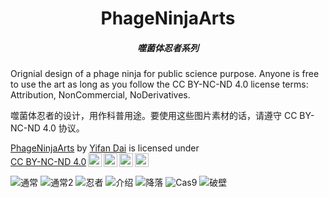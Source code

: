 <h1 align="center">
    PhageNinjaArts
    <h5 align="center">
        噬菌体忍者系列
    </h5>
</h1>

Orignial design of a phage ninja for public science purpose. Anyone is free to use the art as long as you follow the CC BY-NC-ND 4.0 license terms: Attribution, NonCommercial, NoDerivatives.

噬菌体忍者的设计，用作科普用途。要使用这些图片素材的话，请遵守 CC BY-NC-ND 4.0 协议。

<p xmlns:cc="http://creativecommons.org/ns#" xmlns:dct="http://purl.org/dc/terms/"><a property="dct:title" rel="cc:attributionURL" href="https://github.com/evansdai/PhageNinjaArts">PhageNinjaArts</a> by <a rel="cc:attributionURL dct:creator" property="cc:attributionName" href="https://github.com/evansdai/">Yifan Dai</a> is licensed under <a href="http://creativecommons.org/licenses/by-nc-nd/4.0/?ref=chooser-v1" target="_blank" rel="license noopener noreferrer" style="display:inline-block;">CC BY-NC-ND 4.0<img style="height:22px!important;margin-left:3px;vertical-align:text-bottom;" src="https://mirrors.creativecommons.org/presskit/icons/cc.svg?ref=chooser-v1"><img style="height:22px!important;margin-left:3px;vertical-align:text-bottom;" src="https://mirrors.creativecommons.org/presskit/icons/by.svg?ref=chooser-v1"><img style="height:22px!important;margin-left:3px;vertical-align:text-bottom;" src="https://mirrors.creativecommons.org/presskit/icons/nc.svg?ref=chooser-v1"><img style="height:22px!important;margin-left:3px;vertical-align:text-bottom;" src="https://mirrors.creativecommons.org/presskit/icons/nd.svg?ref=chooser-v1"></a></p>

![通常](https://github.com/evansdai/PhageNinjaArts/blob/main/PhageCommon.jpg)
![通常2](https://github.com/evansdai/PhageNinjaArts/blob/main/PhageCommon2.jpg)
![忍者](https://github.com/evansdai/PhageNinjaArts/blob/main/PhageNinja.jpg)
![介绍](https://github.com/evansdai/PhageNinjaArts/blob/main/PhageIntroduction.png)
![降落](https://github.com/evansdai/PhageNinjaArts/blob/main/LandingPhage.png)
![Cas9](https://github.com/evansdai/PhageNinjaArts/blob/main/Cas9.png)
![破壁](https://github.com/evansdai/PhageNinjaArts/blob/main/BreakTheWall.png)
